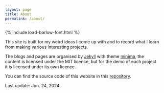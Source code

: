 ```yaml
---
layout: page
title: About
permalink: /about/
---
```


{% include load-barlow-font.html %}

This site is built for my weird ideas I come up with and to record what I learn from making various interesting projects.

The blogs and pages are organised by [Jekyll](https://jekyllrb.com/) with theme [minima](https://github.com/jekyll/minima), the content is licensed under the MIT licence, but for the demo of each project it is licensed under its own licence.

You can find the source code of this website in this [repository](https://github.com/anson2251/anson2251.github.io).

Last update: Jun. 24, 2024.